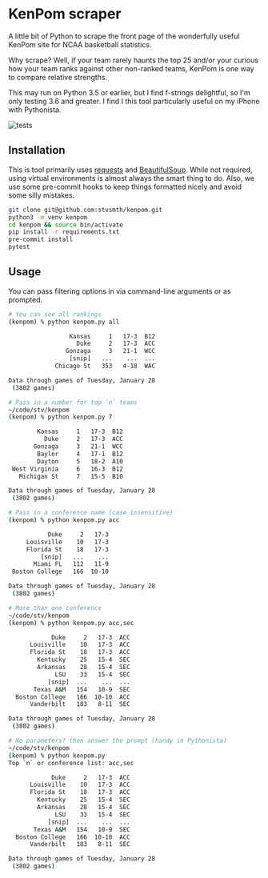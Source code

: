 # KenPom scraper

A little bit of Python to scrape the front page of the wonderfully useful
KenPom site for NCAA basketball statistics.

Why scrape? Well, if your team rarely haunts the top 25 and/or your curious how your
team ranks against other non-ranked teams, KenPom is one way to compare relative
strengths.

This may run on Python 3.5 or earlier, but I find f-strings delightful, so I'm only
testing 3.6 and greater. I find I this tool particularly useful on my iPhone with
Pythonista.

![tests](https://github.com/stvsmth/kenpom/workflows/tests/badge.svg)

## Installation

This is tool primarily uses [requests](https://requests.readthedocs.io/en/master/)
and [BeautifulSoup](https://www.crummy.com/software/BeautifulSoup/bs4/doc/). While not
required, using virtual environments is almost always the smart thing to do. Also, we
use some pre-commit hooks to keep things formatted nicely and avoid some silly mistakes.

```bash
git clone git@github.com:stvsmth/kenpom.git
python3 -m venv kenpom
cd kenpom && source bin/activate
pip install -r requirements.txt
pre-commit install
pytest
```

## Usage

You can pass filtering options in via command-line arguments or as prompted.


```bash
# You can see all rankings
(kenpom) % python kenpom.py all

                 Kansas     1   17-3  B12
                   Duke     2   17-3  ACC
                Gonzaga     3   21-1  WCC
                 [snip]   ...    ...  ...
             Chicago St   353   4-18  WAC

Data through games of Tuesday, January 28
 (3802 games)

# Pass in a number for top `n` teams
~/code/stv/kenpom
(kenpom) % python kenpom.py 7

        Kansas     1   17-3  B12
          Duke     2   17-3  ACC
       Gonzaga     3   21-1  WCC
        Baylor     4   17-1  B12
        Dayton     5   18-2  A10
 West Virginia     6   16-3  B12
   Michigan St     7   15-5  B10

Data through games of Tuesday, January 28
 (3802 games)

# Pass in a conference name (case insensitive)
(kenpom) % python kenpom.py acc

           Duke     2   17-3
     Louisville    10   17-3
     Florida St    18   17-3
         [snip]   ...    ...
       Miami FL   112   11-9
 Boston College   166  10-10

Data through games of Tuesday, January 28
 (3802 games)

# More than one conference
~/code/stv/kenpom
(kenpom) % python kenpom.py acc,sec

            Duke     2   17-3  ACC
      Louisville    10   17-3  ACC
      Florida St    18   17-3  ACC
        Kentucky    25   15-4  SEC
        Arkansas    28   15-4  SEC
             LSU    33   15-4  SEC
           [snip]  ...    ...  ...
       Texas A&M   154   10-9  SEC
  Boston College   166  10-10  ACC
      Vanderbilt   183   8-11  SEC

Data through games of Tuesday, January 28
 (3802 games)

# No parameters? then answer the prompt (handy in Pythonista)
~/code/stv/kenpom
(kenpom) % python kenpom.py
Top `n` or conference list: acc,sec

            Duke     2   17-3  ACC
      Louisville    10   17-3  ACC
      Florida St    18   17-3  ACC
        Kentucky    25   15-4  SEC
        Arkansas    28   15-4  SEC
             LSU    33   15-4  SEC
           [snip]  ...    ...  ...
       Texas A&M   154   10-9  SEC
  Boston College   166  10-10  ACC
      Vanderbilt   183   8-11  SEC

Data through games of Tuesday, January 28
 (3802 games)
```
